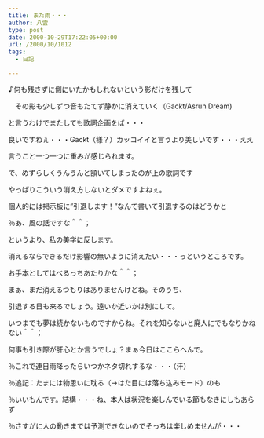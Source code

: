 ```yaml
---
title: また雨・・・
author: 八雲
type: post
date: 2000-10-29T17:22:05+00:00
url: /2000/10/1012
tags:
  - 日記

---
```

♪何も残さずに側にいたかもしれないという影だけを残して　
  
　その影も少しずつ音もたてず静かに消えていく（Gackt/Asrun Dream)

と言うわけでまたしても歌詞企画をば・・・
  
良いですねぇ・・・Gackt（様？）カッコイイと言うより美しいです・・・ええ
  
言うこと一つ一つに重みが感じられます。
  
で、めずらしくうんうんと頷いてしまったのが上の歌詞です
  
やっぱりこういう消え方しないとダメですよねぇ。
  
個人的には掲示板に”引退します！”なんて書いて引退するのはどうかと
  
％あ、風の話ですな＾＾；
  
というより、私の美学に反します。
  
消えるならできるだけ影響の無いように消えたい・・・っというところです。
  
お手本としてはべるっちあたりかな＾＾；
  
まぁ、まだ消えるつもりはありませんけどね。そのうち、
  
引退する日も来るでしょう。遠いか近いかは別にして。
  
いつまでも夢は続かないものですからね。それを知らないと廃人にでもなりかねない＾＾；
  
何事も引き際が肝心とか言うでしょ？まぁ今日はここらへんで。

％これで連日雨降ったらいつかネタ切れするな・・・（汗）
  
％追記：たまには物思いに耽る（→はた目には落ち込みモード）のも
  
％いいもんです。結構・・・ね、本人は状況を楽しんでいる節もなきにしもあらず
  
％さすがに人の動きまでは予測できないのでそっちは楽しめませんが・・・
